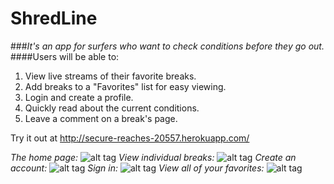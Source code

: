 # ShredLine

###_It's an app for surfers who want to check conditions before they go out._
####Users will be able to:
1. View live streams of their favorite breaks.
2. Add breaks to a "Favorites" list for easy viewing.
3. Login and create a profile.
4. Quickly read about the current conditions.
5. Leave a comment on a break's page.
 
Try it out at http://secure-reaches-20557.herokuapp.com/
    
*The home page:*
![alt tag](https://github.com/schreyerpeter/ShredLine/blob/master/screenshots/homePage.png)
*View individual breaks:*
![alt tag](https://github.com/schreyerpeter/ShredLine/blob/master/screenshots/resultsPage.png)
*Create an account:*
![alt tag](https://github.com/schreyerpeter/ShredLine/blob/master/screenshots/createAccount.png)
*Sign in:*
![alt tag](https://github.com/schreyerpeter/ShredLine/blob/master/screenshots/signIn.png)
*View all of your favorites:*
![alt tag](https://github.com/schreyerpeter/ShredLine/blob/master/screenshots/favorites.png)


